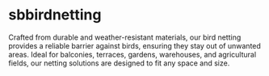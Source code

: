 # sbbirdnetting
Crafted from durable and weather-resistant materials, our bird netting provides a reliable barrier against birds, ensuring they stay out of unwanted areas. Ideal for balconies, terraces, gardens, warehouses, and agricultural fields, our netting solutions are designed to fit any space and size.
